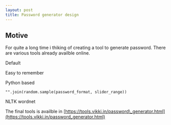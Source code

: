 ```yaml
---
layout: post
title: Password generator design
---
```


## Motive

For quite a long time i thiking of creating a tool to generate password. There are various tools already availble online.

Default

Easy to remember

Python based

    "".join(random.sample(password_format, slider_range))

NLTK wordnet

The final tools is availble in [https://tools.vikki.in/password\_generator.html](https://tools.vikki.in/password_generator.html)

<!--kg-card-end: markdown-->
